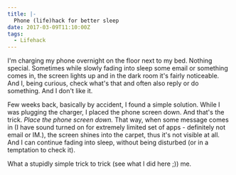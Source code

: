```yaml
---
title: |-
  Phone (life)hack for better sleep
date: 2017-03-09T11:10:00Z
tags:
  - Lifehack
---
```

I'm charging my phone overnight on the floor next to my bed. Nothing special. Sometimes while slowly fading into sleep some email or something comes in, the screen lights up and in the dark room it's fairly noticeable. And I, being curious, check what's that and often also reply or do something. And I don't like it.

<!-- excerpt -->

Few weeks back, basically by accident, I found a simple solution. While I was plugging the charger, I placed the phone screen down. And that's the trick. _Place the phone screen down._  That way, when some message comes in (I have sound turned on for extremely limited set of apps - definitely not email or IM.), the screen shines into the carpet, thus it's not visible at all. And I can continue fading into sleep, without being disturbed (or in a temptation to check it).

What a stupidly simple trick to trick (see what I did here ;)) me.